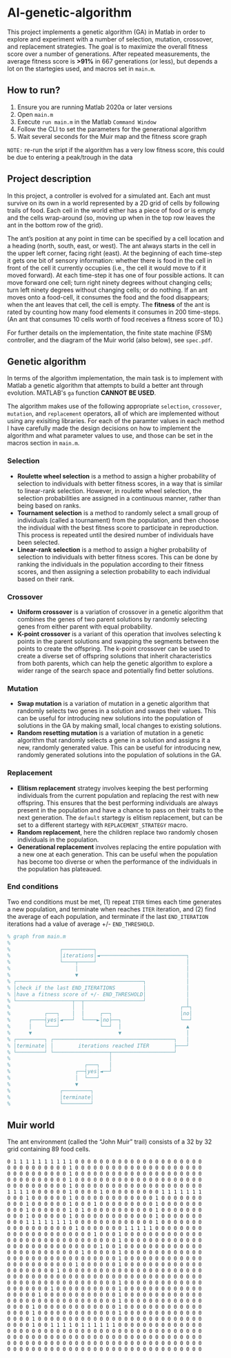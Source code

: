 # AI-genetic-algorithm
This project implements a genetic algorithm (GA) in Matlab in order to explore and experiment with a number of selection, mutation, crossover, and replacement strategies. The goal is to maximize the overall fitness score over a number of generations. After repeated measurements, the average fitness score is **>91%** in 667 generations (or less), but depends a lot on the startegies used, and macros set in `main.m`. 

## How to run?
1. Ensure you are running Matlab 2020a or later versions
2. Open `main.m`
3. Execute `run main.m` in the Matlab `Command Window`
4. Follow the CLI to set the parameters for the generational algorithm
5. Wait several seconds for the Muir map and the fitness score graph

`NOTE:` re-run the sript if the algorithm has a very low fitness score, this could be due to entering a peak/trough in the data

## Project description
In this project, a controller is evolved for a simulated ant. Each ant must survive on its own in a world represented by a 2D grid of cells by following trails of food. Each cell in the world either has a piece of food or is empty and the cells wrap-around (so, moving up when in the top row leaves the ant in the bottom row of the grid).

The ant’s position at any point in time can be specified by a cell location and a heading (north, south, east, or west). The ant always starts in the cell in the upper left corner, facing right (east). At the beginning of each time-step it gets one bit of sensory information: whether there is food in the cell in front of the cell it currently occupies (i.e., the cell it would move to if it moved forward). At each time-step it has one of four possible actions. It can move forward one cell; turn right ninety degrees without changing cells; turn left ninety degrees without changing cells; or do nothing. If an ant moves onto a food-cell, it consumes the food and the food disappears; when the ant leaves that cell, the cell is empty. The **fitness** of the ant is rated by counting how many food elements it consumes in 200 time-steps. (An ant that consumes 10 cells worth of food receives a fitness score of 10.)

For further details on the implementation, the finite state machine (FSM) controller, and the diagram of the Muir world (also below), see `spec.pdf`.

## Genetic algorithm
In terms of the algorithm implementation, the main task is to implement with Matlab a genetic algorithm that attempts to build a better ant through evolution. MATLAB's `ga` function **CANNOT BE USED**. 

The algorithm makes use of the following appropriate `selection`, `crossover`, `mutation`, and `replacement` operators, all of which are implemented without using any exisiting libraries. For each of the paramter values in each method I have carefully made the design decisions on how to implement the algorithm and what parameter values to use, and those can be set in the macros section in `main.m`.

### Selection
- **Roulette wheel selection** is a method to assign a higher probability of selection to
        individuals with better fitness scores, in a way that is similar
        to linear-rank selection. However, in roulette wheel selection,
        the selection probabilities are assigned in a continuous manner,
        rather than being based on ranks.
- **Tournament selection** is a method to
        randomly select a small group of individuals (called a
        tournament) from the population, and then choose the individual
        with the best fitness score to participate in reproduction. This
        process is repeated until the desired number of individuals have
        been selected.
- **Linear-rank selection** is a method to assign a higher probability of selection to individuals with
        better fitness scores. This can be done by ranking the
        individuals in the population according to their fitness scores,
        and then assigning a selection probability to each individual
        based on their rank.
 
 ### Crossover
- **Uniform crossover** is a variation of crossover in a genetic
        algorithm that combines the genes of two parent solutions
        by randomly selecting genes from either parent with equal
        probability.
- **K-point crossover** is a variant of this operation that
        involves selecting k points in the parent solutions and swapping
        the segments between the points to create the offspring.
        The k-point crossover can be used to create a diverse set of
        offspring solutions that inherit characteristics from both
        parents, which can help the genetic algorithm to explore a
        wider range of the search space and potentially find better
        solutions.

### Mutation
- **Swap mutation** is a variation of mutation in a genetic algorithm
        that randomly selects two genes in a solution and swaps
        their values. This can be useful for introducing new solutions
        into the population of solutions in the GA by making small,
        local changes to existing solutions.
- **Random resetting mutation** is a variation of mutation in a genetic
        algorithm that randomly selects a gene in a solution and
        assigns it a new, randomly generated value. This can be useful
        for introducing new, randomly generated solutions into the
        population of solutions in the GA.


### Replacement
- **Elitism replacement** strategy involves keeping the best performing individuals from
    the current population and replacing the rest with new offspring.
    This ensures that the best performing individuals are always present
    in the population and have a chance to pass on their traits to the
    next generation. The `default` startegy is elitism replacement, but can be set to a different startegy with `REPLACEMENT_STRATEGY` macro.
- **Random replacement**, here the children replace two randomly chosen individuals in the population.
- **Generational replacement** involves replacing the entire population with a new one 
    at each generation. This can be useful when the population has become 
    too diverse or when the performance of the individuals in the 
    population has plateaued.

### End conditions 
Two end conditions must be met, (1) repeat `ITER` times each time generates a new population, and terminate when reaches `ITER` iteration, and (2)  find the average of each population, and terminate if the last `END_ITERATION` iterations had a value of average +/- `END_THRESHOLD`.

```matlab
% graph from main.m
%
%                ┌──────────┐
%                │iterations│◄────────────────────────────┐
%                └────┬─────┘                             │
%                     │                                   │
%                     ▼                                   │
% ┌─────────────────────────────────────────┐             │
% │check if the last END_ITERATIONS         │             │
% │have a fitness score of +/- END_THRESHOLD│             │
% └──────────────────┬──┬───────────────────┘             │
%                    │  │                               ┌─┴┐
%           ┌───┐    │  │     ┌──┐                      │no│
%      ┌────┤yes│◄───┘  └────►│no├──┐                   └──┘
%      │    └───┘             └──┘  │                     ▲
%      ▼                            ▼                     │
% ┌─────────┐ ┌───────────────────────────────────────┐   │
% │terminate│ │        iterations reached ITER        ├───┘
% └─────────┘ └──────────────────┬────────────────────┘
%                                │
%                        ┌───┐   │
%                     ┌──┤yes│◄──┘
%                     │  └───┘
%                     ▼
%                ┌─────────┐
%                │terminate│
%                └─────────┘
```
## Muir world
The ant environment (called the “John Muir” trail)  consists of a 32 by 32 grid containing 89 food cells. 

```
0 1 1 1 1 1 1 1 1 1 1 0 0 0 0 0 0 0 0 0 0 0 0 0 0 0 0 0 0 0 0 0
0 0 0 0 0 0 0 0 0 0 1 0 0 0 0 0 0 0 0 0 0 0 0 0 0 0 0 0 0 0 0 0
0 0 0 0 0 0 0 0 0 0 1 0 0 0 0 0 0 0 0 0 0 0 0 0 0 0 0 0 0 0 0 0
0 0 0 0 0 0 0 0 0 0 1 0 0 0 0 0 0 0 0 0 0 0 0 0 0 0 0 0 0 0 0 0
0 0 0 0 0 0 0 0 0 0 1 0 0 0 0 0 0 0 0 0 0 0 0 0 0 0 0 0 0 0 0 0
1 1 1 1 0 0 0 0 0 0 1 0 0 0 0 1 0 0 0 0 0 0 0 0 0 1 1 1 1 1 1 1
0 0 0 1 0 0 0 0 0 0 1 0 0 0 0 0 0 0 0 0 0 0 0 0 1 0 0 0 0 0 0 0
0 0 0 1 0 0 0 0 0 0 1 0 0 0 1 0 0 0 0 0 0 0 0 0 1 0 0 0 0 0 0 0
0 0 0 1 0 0 0 0 0 0 1 0 1 0 0 0 0 0 0 0 0 0 0 0 1 0 0 0 0 0 0 0
0 0 0 1 0 0 0 0 0 0 1 0 0 0 0 0 0 0 0 0 0 0 0 0 1 0 0 0 0 0 0 0
0 0 0 1 1 1 1 1 1 1 1 0 0 0 0 0 0 0 0 0 0 0 0 0 1 0 0 0 0 0 0 0
0 0 0 0 0 0 0 0 0 0 0 1 0 0 0 0 0 0 0 1 1 1 1 1 0 0 0 0 0 0 0 0
0 0 0 0 0 0 0 0 0 0 0 0 0 0 1 0 0 0 1 0 0 0 0 0 0 0 0 0 0 0 0 0
0 0 0 0 0 0 0 0 0 0 0 0 0 0 0 0 0 0 1 0 0 0 0 0 0 0 0 0 0 0 0 0
0 0 0 0 0 0 0 0 0 0 0 0 0 0 0 1 0 0 1 0 0 0 0 0 0 0 0 0 0 0 0 0
0 0 0 0 0 0 0 0 0 0 0 0 1 0 0 0 0 0 1 0 0 0 0 0 0 0 0 0 0 0 0 0
0 0 0 0 0 0 0 0 0 0 0 0 0 0 0 0 0 0 1 0 0 0 0 0 0 0 0 0 0 0 0 0
0 0 0 0 0 0 0 0 0 0 0 1 0 0 0 0 0 0 1 0 0 0 0 0 0 0 0 0 0 0 0 0
0 0 0 0 0 0 0 0 1 0 0 0 0 0 0 0 0 0 0 0 0 0 0 0 0 0 0 0 0 0 0 0
0 0 0 0 0 0 0 0 0 0 0 0 0 0 0 0 0 0 0 0 0 0 0 0 0 0 0 0 0 0 0 0
0 0 0 0 0 0 0 0 0 0 0 0 0 0 0 0 0 0 1 0 0 0 0 0 0 0 0 0 0 0 0 0
0 0 0 0 0 0 0 1 0 0 0 0 0 0 0 0 0 0 1 0 0 0 0 0 0 0 0 0 0 0 0 0
0 0 0 0 0 1 0 0 0 0 0 0 0 0 0 0 0 0 1 0 0 0 0 0 0 0 0 0 0 0 0 0
0 0 0 0 0 0 0 0 0 0 0 0 0 0 0 0 0 0 1 0 0 0 0 0 0 0 0 0 0 0 0 0
0 0 0 0 1 0 0 0 0 0 0 0 0 0 0 0 0 0 1 0 0 0 0 0 0 0 0 0 0 0 0 0
0 0 0 0 1 0 0 0 0 0 0 0 0 0 0 0 0 0 1 0 0 0 0 0 0 0 0 0 0 0 0 0
0 0 0 0 1 0 0 0 0 0 0 0 0 0 0 0 0 0 0 0 0 0 0 0 0 0 0 0 0 0 0 0
0 0 0 0 1 0 0 1 1 1 1 0 1 1 1 1 1 1 0 0 0 0 0 0 0 0 0 0 0 0 0 0
0 0 0 0 0 0 0 0 0 0 0 0 0 0 0 0 0 0 0 0 0 0 0 0 0 0 0 0 0 0 0 0
0 0 0 0 0 0 0 0 0 0 0 0 0 0 0 0 0 0 0 0 0 0 0 0 0 0 0 0 0 0 0 0
0 0 0 0 0 0 0 0 0 0 0 0 0 0 0 0 0 0 0 0 0 0 0 0 0 0 0 0 0 0 0 0
0 0 0 0 0 0 0 0 0 0 0 0 0 0 0 0 0 0 0 0 0 0 0 0 0 0 0 0 0 0 0 0
```
